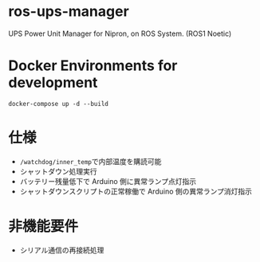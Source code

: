 # ros-ups-manager

UPS Power Unit Manager for Nipron, on ROS System. (ROS1 Noetic)

# Docker Environments for development

`docker-compose up -d --build`

# 仕様

- `/watchdog/inner_temp`で内部温度を購読可能
- シャットダウン処理実行
- バッテリー残量低下で Arduino 側に異常ランプ点灯指示
- シャットダウンスクリプトの正常稼働で Arduino 側の異常ランプ消灯指示

# 非機能要件

- シリアル通信の再接続処理
